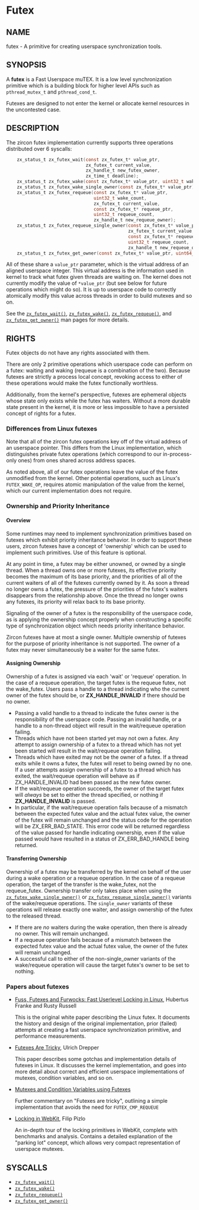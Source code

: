 # Futex

## NAME

futex - A primitive for creating userspace synchronization tools.

## SYNOPSIS

A **futex** is a Fast Userspace muTEX. It is a low level
synchronization primitive which is a building block for higher level
APIs such as `pthread_mutex_t` and `pthread_cond_t`.

Futexes are designed to not enter the kernel or allocate kernel
resources in the uncontested case.

## DESCRIPTION

The zircon futex implementation currently supports three operations distributed
over 6 syscalls:

```C
    zx_status_t zx_futex_wait(const zx_futex_t* value_ptr,
                              zx_futex_t current_value,
                              zx_handle_t new_futex_owner,
                              zx_time_t deadline);
    zx_status_t zx_futex_wake(const zx_futex_t* value_ptr, uint32_t wake_count);
    zx_status_t zx_futex_wake_single_owner(const zx_futex_t* value_ptr);
    zx_status_t zx_futex_requeue(const zx_futex_t* value_ptr,
                                 uint32_t wake_count,
                                 zx_futex_t current_value,
                                 const zx_futex_t* requeue_ptr,
                                 uint32_t requeue_count,
                                 zx_handle_t new_requeue_owner);
    zx_status_t zx_futex_requeue_single_owner(const zx_futex_t* value_ptr,
                                              zx_futex_t current_value,
                                              const zx_futex_t* requeue_ptr,
                                              uint32_t requeue_count,
                                              zx_handle_t new_requeue_owner);
    zx_status_t zx_futex_get_owner(const zx_futex_t* value_ptr, uint64_t* koid);
```

All of these share a `value_ptr` parameter, which is the virtual
address of an aligned userspace integer. This virtual address is the
information used in kernel to track what futex given threads are
waiting on. The kernel does not currently modify the value of
`*value_ptr` (but see below for future operations which might do
so). It is up to userspace code to correctly atomically modify this
value across threads in order to build mutexes and so on.

See the [`zx_futex_wait()`], [`zx_futex_wake()`], [`zx_futex_requeue()`], and
[`zx_futex_get_owner()`] man pages for more details.

## RIGHTS

Futex objects do not have any rights associated with them.

There are only 2 primitive operations which userspace code can perform on a
futex: waiting and waking (requeue is a combination of the two).  Because
futexes are strictly a process local concept, revoking access to either of these
operations would make the futex functionally worthless.

Additionally, from the kernel's perspective, futexes are ephemeral objects whose
state only exists while the futex has waiters.  Without a more durable state
present in the kernel, it is more or less impossible to have a persisted concept
of rights for a futex.

### Differences from Linux futexes

Note that all of the zircon futex operations key off of the virtual
address of an userspace pointer. This differs from the Linux
implementation, which distinguishes private futex operations (which
correspond to our in-process-only ones) from ones shared across
address spaces.

As noted above, all of our futex operations leave the value of the
futex unmodified from the kernel. Other potential operations, such as
Linux's `FUTEX_WAKE_OP`, requires atomic manipulation of the value
from the kernel, which our current implementation does not require.

### Ownership and Priority Inheritance

#### Overview

Some runtimes may need to implement synchronization primitives based on futexes
which exhibit priority inheritance behavior.  In order to support these users,
zircon futexes have a concept of 'ownership' which can be used to implement such
primitives.  Use of this feature is optional.

At any point in time, a futex may be either unowned, or owned by a single
thread.  When a thread owns one or more futexes, its effective priority becomes
the maximum of its base priority, and the priorities of all of the current
waiters of all of the futexes currently owned by it.  As soon a thread no longer
owns a futex, the pressure of the priorities of the futex's waiters disappears
from the relationship above.  Once the thread no longer owns any futexes, its
priority will relax back to its base priority.

Signaling of the owner of a futex is the responsibility of the userspace code,
as is applying the ownership concept properly when constructing a specific type
of synchronization object which needs priority inheritance behavior.

Zircon futexes have at most a single owner.  Multiple ownership of futexes for
the purpose of priority inheritance is not supported.  The owner of a futex may
never simultaneously be a waiter for the same futex.

#### Assigning Ownership

Ownership of a futex is assigned via each 'wait' or 'requeue' operation.  In the
case of a requeue operation, the target futex is the requeue futex, not the
wake_futex.  Users pass a handle to a thread indicating who the current owner of
the futex should be, or **ZX_HANDLE_INVALID** if there should be no owner.

+ Passing a valid handle to a thread to indicate the futex owner is the
  responsibility of the userspace code.  Passing an invalid handle, or a handle
  to a non-thread object will result in the wait/requeue operation failing.
+ Threads which have not been started yet may not own a futex.  Any attempt to
  assign ownership of a futex to a thread which has not yet been started will
  result in the wait/requeue operation failing.
+ Threads which have exited may not be the owner of a futex.  If a thread exits
  while it owns a futex, the futex will reset to being owned by no one.  If a
  user attempts assign ownership of a futex to a thread which has exited, the
  wait/requeue operation will behave as if ZX_HANDLE_INVALID had been passed as
  the new futex owner.
+ If the wait/requeue operation succeeds, the owner of the target futex will
  _always_ be set to either the thread specified, or nothing if
  **ZX_HANDLE_INVALID** is passed.
+ In particular, if the wait/requeue operation fails because of a mismatch
  between the expected futex value and the actual futex value, the owner of the
  futex will remain unchanged and the status code for the operation will be
  ZX_ERR_BAD_STATE. This error code will be returned regardless of the value
  passed for handle indicating ownership, even if the value passed would have
  resulted in a status of ZX_ERR_BAD_HANDLE being returned.

#### Transferring Ownership

Ownership of a futex may be transferred by the kernel on behalf of the user
during a wake operation or a requeue operation.  In the case of a requeue
operation, the target of the transfer is the wake_futex, not the requeue_futex.
Ownership transfer only takes place when using the
[`zx_futex_wake_single_owner()`] or [`zx_futex_requeue_single_owner()`]
variants of the wake/requeue operations.  The `single_owner` variants of
these operations will release exactly one waiter, and
assign ownership of the futex to the released thread.

+ If there are _no_ waiters during the wake operation, then there is already no
  owner.  This will remain unchanged.
+ If a requeue operation fails because of a mismatch between the expected futex
  value and the actual futex value, the owner of the futex will remain
  unchanged.
+ A successful call to either of the non-single_owner variants of the
  wake/requeue operation will cause the target futex's owner to be set to
  nothing.

### Papers about futexes

- [Fuss, Futexes and Furwocks: Fast Userlevel Locking in Linux](https://www.kernel.org/doc/ols/2002/ols2002-pages-479-495.pdf), Hubertus Franke and Rusty Russell

    This is the original white paper describing the Linux futex. It
    documents the history and design of the original implementation,
    prior (failed) attempts at creating a fast userspace
    synchronization primitive, and performance measurements.

- [Futexes Are Tricky](https://www.akkadia.org/drepper/futex.pdf), Ulrich Drepper

    This paper describes some gotchas and implementation details of
    futexes in Linux. It discusses the kernel implementation, and goes
    into more detail about correct and efficient userspace
    implementations of mutexes, condition variables, and so on.

- [Mutexes and Condition Variables using Futexes](http://locklessinc.com/articles/mutex_cv_futex/)

    Further commentary on "Futexes are tricky", outlining a simple
    implementation that avoids the need for `FUTEX_CMP_REQUEUE`

- [Locking in WebKit](https://webkit.org/blog/6161/locking-in-webkit/), Filip Pizlo

    An in-depth tour of the locking primitives in WebKit, complete with
    benchmarks and analysis. Contains a detailed explanation of the "parking
    lot" concept, which allows very compact representation of userspace
    mutexes.

## SYSCALLS

 - [`zx_futex_wait()`]
 - [`zx_futex_wake()`]
 - [`zx_futex_requeue()`]
 - [`zx_futex_get_owner()`]

[`zx_futex_get_owner()`]: /docs/reference/syscalls/futex_get_owner.md
[`zx_futex_requeue()`]: /docs/reference/syscalls/futex_requeue.md
[`zx_futex_requeue_single_owner()`]: /docs/reference/syscalls/futex_requeue_single_owner.md
[`zx_futex_wait()`]: /docs/reference/syscalls/futex_wait.md
[`zx_futex_wake()`]: /docs/reference/syscalls/futex_wake.md
[`zx_futex_wake_single_owner()`]: /docs/reference/syscalls/futex_wake_single_owner.md
